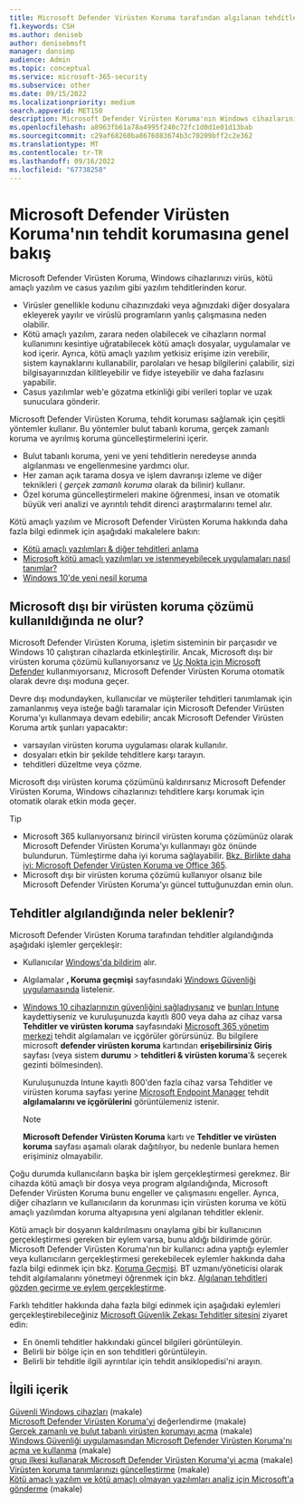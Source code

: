 ```yaml
---
title: Microsoft Defender Virüsten Koruma tarafından algılanan tehditler
f1.keywords: CSH
ms.author: deniseb
author: denisebmsft
manager: dansimp
audience: Admin
ms.topic: conceptual
ms.service: microsoft-365-security
ms.subservice: other
ms.date: 09/15/2022
ms.localizationpriority: medium
search.appverid: MET150
description: Microsoft Defender Virüsten Koruma'nın Windows cihazlarınızı virüs, kötü amaçlı yazılım ve casus yazılım gibi yazılım tehditlerine karşı nasıl koruyup korumayacağınızı öğrenin.
ms.openlocfilehash: a8963fb61a78a4995f240c72fc1d0d1e01d13bab
ms.sourcegitcommit: c29af68260ba8676083674b3c70209bff2c2e362
ms.translationtype: MT
ms.contentlocale: tr-TR
ms.lasthandoff: 09/16/2022
ms.locfileid: "67738258"
---
```

# <a name="overview-of-threat-protection-by-microsoft-defender-antivirus"></a>Microsoft Defender Virüsten Koruma'nın tehdit korumasına genel bakış

Microsoft Defender Virüsten Koruma, Windows cihazlarınızı virüs, kötü amaçlı yazılım ve casus yazılım gibi yazılım tehditlerinden korur.

- Virüsler genellikle kodunu cihazınızdaki veya ağınızdaki diğer dosyalara ekleyerek yayılır ve virüslü programların yanlış çalışmasına neden olabilir.
- Kötü amaçlı yazılım, zarara neden olabilecek ve cihazların normal kullanımını kesintiye uğratabilecek kötü amaçlı dosyalar, uygulamalar ve kod içerir. Ayrıca, kötü amaçlı yazılım yetkisiz erişime izin verebilir, sistem kaynaklarını kullanabilir, parolaları ve hesap bilgilerini çalabilir, sizi bilgisayarınızdan kilitleyebilir ve fidye isteyebilir ve daha fazlasını yapabilir.
- Casus yazılımlar web'e gözatma etkinliği gibi verileri toplar ve uzak sunuculara gönderir.
 
Microsoft Defender Virüsten Koruma, tehdit koruması sağlamak için çeşitli yöntemler kullanır. Bu yöntemler bulut tabanlı koruma, gerçek zamanlı koruma ve ayrılmış koruma güncelleştirmelerini içerir.

- Bulut tabanlı koruma, yeni ve yeni tehditlerin neredeyse anında algılanması ve engellenmesine yardımcı olur.
- Her zaman açık tarama dosya ve işlem davranışı izleme ve diğer teknikleri ( *gerçek zamanlı koruma* olarak da bilinir) kullanır.
- Özel koruma güncelleştirmeleri makine öğrenmesi, insan ve otomatik büyük veri analizi ve ayrıntılı tehdit direnci araştırmalarını temel alır. 

Kötü amaçlı yazılım ve Microsoft Defender Virüsten Koruma hakkında daha fazla bilgi edinmek için aşağıdaki makalelere bakın: 

- [Kötü amaçlı yazılımları & diğer tehditleri anlama](/windows/security/threat-protection/intelligence/understanding-malware)
- [Microsoft kötü amaçlı yazılımları ve istenmeyebilecek uygulamaları nasıl tanımlar?](/windows/security/threat-protection/intelligence/criteria)
- [Windows 10'de yeni nesil koruma](/windows/security/threat-protection/microsoft-defender-antivirus/microsoft-defender-antivirus-in-windows-10)

## <a name="what-happens-when-a-non-microsoft-antivirus-solution-is-used"></a>Microsoft dışı bir virüsten koruma çözümü kullanıldığında ne olur? 

Microsoft Defender Virüsten Koruma, işletim sisteminin bir parçasıdır ve Windows 10 çalıştıran cihazlarda etkinleştirilir. Ancak, Microsoft dışı bir virüsten koruma çözümü kullanıyorsanız ve [Uç Nokta için Microsoft Defender](/windows/security/threat-protection/microsoft-defender-atp/microsoft-defender-advanced-threat-protection) kullanmıyorsanız, Microsoft Defender Virüsten Koruma otomatik olarak devre dışı moduna geçer.  

Devre dışı modundayken, kullanıcılar ve müşteriler tehditleri tanımlamak için zamanlanmış veya isteğe bağlı taramalar için Microsoft Defender Virüsten Koruma'yı kullanmaya devam edebilir; ancak Microsoft Defender Virüsten Koruma artık şunları yapacaktır:

- varsayılan virüsten koruma uygulaması olarak kullanılır.
- dosyaları etkin bir şekilde tehditlere karşı tarayın.
- tehditleri düzeltme veya çözme.

Microsoft dışı virüsten koruma çözümünü kaldırırsanız Microsoft Defender Virüsten Koruma, Windows cihazlarınızı tehditlere karşı korumak için otomatik olarak etkin moda geçer.

> [!TIP]
> - Microsoft 365 kullanıyorsanız birincil virüsten koruma çözümünüz olarak Microsoft Defender Virüsten Koruma'yı kullanmayı göz önünde bulundurun. Tümleştirme daha iyi koruma sağlayabilir. [Bkz. Birlikte daha iyi: Microsoft Defender Virüsten Koruma ve Office 365](/windows/security/threat-protection/microsoft-defender-antivirus/office-365-microsoft-defender-antivirus).
> - Microsoft dışı bir virüsten koruma çözümü kullanıyor olsanız bile Microsoft Defender Virüsten Koruma'yı güncel tuttuğunuzdan emin olun.

## <a name="what-to-expect-when-threats-are-detected"></a>Tehditler algılandığında neler beklenir?

Microsoft Defender Virüsten Koruma tarafından tehditler algılandığında aşağıdaki işlemler gerçekleşir:

- Kullanıcılar [Windows'da bildirim](https://support.microsoft.com/windows/8942c744-6198-fe56-4639-34320cf9444e) alır. 
- Algılamalar **, Koruma geçmişi** sayfasındaki [Windows Güvenliği uygulamasında](/windows/security/threat-protection/windows-defender-security-center/windows-defender-security-center) listelenir.  
- [Windows 10 cihazlarınızın güvenliğini sağladıysanız](../admin/setup/secure-win-10-pcs.md) ve [bunları Intune](/mem/intune/enrollment/windows-enrollment-methods) kaydettiyseniz ve kuruluşunuzda kayıtlı 800 veya daha az cihaz varsa **Tehditler ve virüsten koruma** sayfasındaki <a href="https://go.microsoft.com/fwlink/p/?linkid=2024339" target="_blank">Microsoft 365 yönetim merkezi</a> tehdit algılamaları ve içgörüler görürsünüz. Bu bilgilere microsoft **defender virüsten koruma** kartından **erişebilirsiniz Giriş** sayfası (veya sistem **durumu** > **tehditleri & virüsten koruma**'& seçerek gezinti bölmesinden).

    Kuruluşunuzda Intune kayıtlı 800'den fazla cihaz varsa Tehditler ve virüsten koruma sayfası yerine [Microsoft Endpoint Manager](/mem/endpoint-manager-overview) tehdit **algılamalarını ve içgörülerini** görüntülemeniz istenir.
 
    > [!NOTE]
    > **Microsoft Defender Virüsten Koruma** kartı ve **Tehditler ve virüsten koruma** sayfası aşamalı olarak dağıtılıyor, bu nedenle bunlara hemen erişiminiz olmayabilir.

Çoğu durumda kullanıcıların başka bir işlem gerçekleştirmesi gerekmez. Bir cihazda kötü amaçlı bir dosya veya program algılandığında, Microsoft Defender Virüsten Koruma bunu engeller ve çalışmasını engeller. Ayrıca, diğer cihazların ve kullanıcıların da korunması için virüsten koruma ve kötü amaçlı yazılımdan koruma altyapısına yeni algılanan tehditler eklenir.  

Kötü amaçlı bir dosyanın kaldırılmasını onaylama gibi bir kullanıcının gerçekleştirmesi gereken bir eylem varsa, bunu aldığı bildirimde görür. Microsoft Defender Virüsten Koruma'nın bir kullanıcı adına yaptığı eylemler veya kullanıcıların gerçekleştirmesi gerekebilecek eylemler hakkında daha fazla bilgi edinmek için bkz. [Koruma Geçmişi](https://support.microsoft.com/office/f1e5fd95-09b4-46d1-b8c7-1059a1e09708). BT uzmanı/yöneticisi olarak tehdit algılamalarını yönetmeyi öğrenmek için bkz. [Algılanan tehditleri gözden geçirme ve eylem gerçekleştirme](m365bp-review-threats-take-action.md).

Farklı tehditler hakkında daha fazla bilgi edinmek için aşağıdaki eylemleri gerçekleştirebileceğiniz <a href="https://www.microsoft.com/wdsi/threats" target="_blank">Microsoft Güvenlik Zekası Tehditler sitesini</a> ziyaret edin: 

- En önemli tehditler hakkındaki güncel bilgileri görüntüleyin.
- Belirli bir bölge için en son tehditleri görüntüleyin.
- Belirli bir tehditle ilgili ayrıntılar için tehdit ansiklopedisi'ni arayın.

## <a name="related-content"></a>İlgili içerik

[Güvenli Windows cihazları](/misc/m365bp-secure-windows-devices) (makale)\
[Microsoft Defender Virüsten Koruma'yi](/windows/security/threat-protection/microsoft-defender-antivirus/evaluate-microsoft-defender-antivirus) değerlendirme (makale)\
[Gerçek zamanlı ve bulut tabanlı virüsten korumayı açma](/mem/intune/user-help/turn-on-defender-windows#turn-on-real-time-and-cloud-delivered-protection) (makale)\
[Windows Güvenliği uygulamasından Microsoft Defender Virüsten Koruma'nı açma ve kullanma](/windows/security/threat-protection/microsoft-defender-antivirus/microsoft-defender-security-center-antivirus) (makale)\
[grup ilkesi kullanarak Microsoft Defender Virüsten Koruma'yi açma](/mem/intune/user-help/turn-on-defender-windows#turn-on-windows-defender) (makale)\
[Virüsten koruma tanımlarınızı güncelleştirme](/mem/intune/user-help/turn-on-defender-windows#update-your-antivirus-definitions) (makale)\
[Kötü amaçlı yazılım ve kötü amaçlı olmayan yazılımları analiz için Microsoft'a gönderme](/microsoft-365/security/office-365-security/submitting-malware-and-non-malware-to-microsoft-for-analysis) (makale)